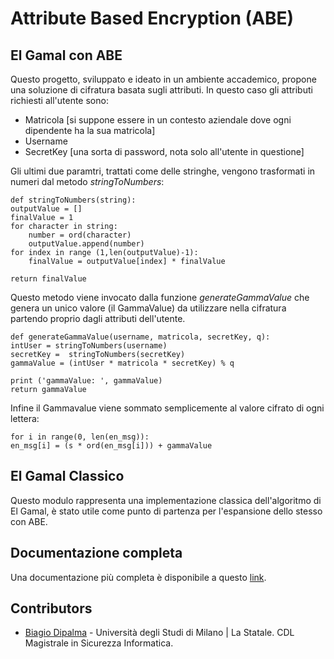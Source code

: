 # Attribute Based Encryption (ABE)

## El Gamal con ABE 
Questo progetto, sviluppato e ideato in un ambiente accademico, propone una soluzione di cifratura basata sugli attributi.
In questo caso gli attributi richiesti all'utente sono:
* Matricola [si suppone essere in un contesto aziendale dove ogni dipendente ha la sua matricola]
* Username
* SecretKey [una sorta di password, nota solo all'utente in questione]

Gli ultimi due paramtri, trattati come delle stringhe, vengono trasformati in numeri dal metodo _stringToNumbers_:
    
    def stringToNumbers(string):
    outputValue = []
    finalValue = 1
    for character in string:
        number = ord(character)
        outputValue.append(number)
    for index in range (1,len(outputValue)-1):
        finalValue = outputValue[index] * finalValue

    return finalValue
    
Questo metodo viene invocato dalla funzione _generateGammaValue_ che genera un unico valore (il GammaValue) da utilizzare nella cifratura partendo proprio dagli attributi dell'utente.
    
    def generateGammaValue(username, matricola, secretKey, q):
    intUser = stringToNumbers(username)
    secretKey =  stringToNumbers(secretKey)
    gammaValue = (intUser * matricola * secretKey) % q

    print ('gammaValue: ', gammaValue)
    return gammaValue
    
Infine il Gammavalue viene sommato semplicemente al valore cifrato di ogni lettera:
        
    for i in range(0, len(en_msg)):
    en_msg[i] = (s * ord(en_msg[i])) + gammaValue
        
## El Gamal Classico
Questo modulo rappresenta una implementazione classica dell'algoritmo di El Gamal, è stato utile come punto di partenza per l'espansione dello stesso con ABE.

## Documentazione completa
Una documentazione più completa è disponibile a questo [link](https://github.com/dipalmabiagio/progettocrittografia/blob/master/doc/ElGamal%20con%20ABE.pdf).

## Contributors
* [Biagio Dipalma](https://www.linkedin.com/in/biagio-dipalma/) - Università degli Studi di Milano | La Statale. CDL Magistrale in Sicurezza Informatica.


